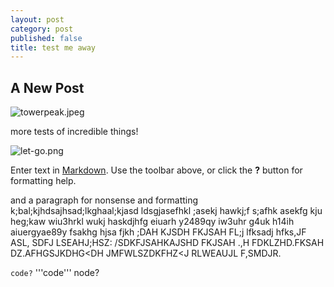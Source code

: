 ```yaml
---
layout: post
category: post
published: false
title: test me away
---
```

## A New Post

![towerpeak.jpeg]({{site.baseurl}}/media/towerpeak.jpeg)

more tests of incredible things!

![let-go.png]({{site.baseurl}}/media/let-go.png)

Enter text in [Markdown](http://daringfireball.net/projects/markdown/). Use the toolbar above, or click the **?** button for formatting help.

and a paragraph for nonsense and formatting k;bal;kjhdsajhsad;lkghaal;kjasd ldsgjasefhkl ;asekj hawkj;f s;afhk asekfg kju heg;kaw wiu3hrkl wukj haskdjhfg eiuarh y2489qy iw3uhr g4uk h14ih aiuergyae89y fsakhg hjsa fjkh ;DAH KJSDH FKJSAH FL;j lfksadj hfks,JF ASL, SDFJ LSEAHJ;HSZ:
/SDKFJSAHKAJSHD FKJSAH .,H FDKLZHD.FKSAH DZ.AFHGSJKDHG<DH JMFWLSZDKFHZ<J RLWEAUJL F,SMDJR.

```code?```
'''code'''
node?
